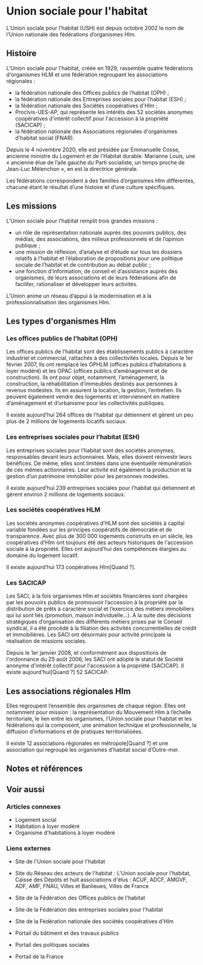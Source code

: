# Union sociale pour l'habitat

L’Union sociale pour l’habitat (USH) est depuis octobre 2002 le nom de l’Union nationale des fédérations d’organismes Hlm.

## Histoire

L’Union sociale pour l'habitat, créée en 1929, rassemble quatre fédérations d'organismes HLM et une fédération regroupant les associations régionales :

- la fédération nationale des Offices publics de l’habitat (OPH) ;
- la fédération nationale des Entreprises sociales pour l’habitat (ESH) ;
- la fédération nationale des Sociétés coopératives d'Hlm ;
- Procivis-UES-AP, qui représente les intérêts des 52 sociétés anonymes coopératives d'intérêt collectif pour l'accession à la propriété (SACICAP) ;
- la fédération nationale des Associations régionales d'organismes d'habitat social (FNAR).

Depuis le 4 novembre 2020, elle est présidée par Emmanuelle Cosse, ancienne ministre du Logement et de l'Habitat durable. Marianne Louis, une « ancienne élue de l’aile gauche du Parti socialiste, un temps proche de Jean-Luc Mélenchon », en est la directrice générale.

Les fédérations correspondent à des familles d’organismes Hlm différentes, chacune étant le résultat d’une histoire et d’une culture spécifiques.

## Les missions

L’Union sociale pour l’habitat remplit trois grandes missions :

- un rôle de représentation nationale auprès des pouvoirs publics, des médias, des associations, des milieux professionnels et de l’opinion publique ;
- une mission de réflexion, d’analyse et d’étude sur tous les dossiers relatifs à l’habitat et l’élaboration de propositions pour une politique sociale de l’habitat et de contribution au débat public ;
- une fonction d’information, de conseil et d’assistance auprès des organismes, de leurs associations et de leurs fédérations afin de faciliter, rationaliser et développer leurs activités.

L’Union anime un réseau d’appui à la modernisation et à la professionnalisation des organismes Hlm.

## Les types d'organismes Hlm

### Les offices publics de l’habitat (OPH)

Les offices publics de l’habitat sont des établissements publics à caractère industriel et commercial, rattachés à des collectivités locales. Depuis le 1er février 2007, Ils ont remplacé les OPHLM (offices publics d’habitations à loyer modéré) et les OPAC (offices publics d’aménagement et de construction). Ils ont pour objet, notamment, l’aménagement, la construction, la réhabilitation d’immeubles destinés aux personnes à revenus modestes. Ils en assurent la location, la gestion, l’entretien. Ils peuvent également vendre des logements et interviennent en matière d’aménagement et d’urbanisme pour les collectivités publiques.

Il existe aujourd’hui 264 offices de l’habitat qui détiennent et gèrent un peu plus de 2 millions de logements locatifs sociaux.

### Les entreprises sociales pour l’habitat (ESH)

Les entreprises sociales pour l’habitat sont des sociétés anonymes, responsables devant leurs actionnaires. Mais, elles doivent réinvestir leurs bénéfices. De même, elles sont limitées dans une éventuelle rémunération de ces mêmes actionnaires. Leur activité est également la production et la gestion d’un patrimoine immobilier pour les personnes modestes.

Il existe aujourd’hui 239 entreprises sociales pour l’habitat qui détiennent et gèrent environ 2 millions de logements sociaux.

### Les sociétés coopératives HLM

Les sociétés anonymes coopératives d'HLM sont des sociétés à capital variable fondées sur les principes coopératifs de démocratie et de transparence. Avec plus de 300 000 logements construits en un siècle, les coopératives d'Hlm ont toujours été des acteurs historiques de l'accession sociale à la propriété. Elles ont aujourd’hui des compétences élargies au domaine du logement locatif.

Il existe aujourd’hui 173 coopératives Hlm\[Quand ?\].

### Les SACICAP

Les SACI, à la fois organismes Hlm et sociétés financières sont chargées par les pouvoirs publics de promouvoir l’accession à la propriété par la distribution de prêts à caractère social et l’exercice des métiers immobiliers qui lui sont liés (promotion, maison individuelle…). À la suite des décisions stratégiques d’organisation des différents métiers prises par le Conseil syndical, il a été procédé à la filiation des activités concurrentielles de crédit et immobilières. Les SACI ont désormais pour activité principale la réalisation de missions sociales.

Depuis le 1er janvier 2008, et conformément aux dispositions de l'ordonnance du 25 août 2006, les SACI ont adopté le statut de Société anonyme d'intérêt collectif pour l'accession à la propriété (SACICAP). Il existe aujourd'hui\[Quand ?\] 52 SACICAP.

## Les associations régionales Hlm

Elles regroupent l’ensemble des organismes de chaque région. Elles ont notamment pour mission : la représentation du Mouvement Hlm à l’échelle territoriale, le lien entre les organismes, l’Union sociale pour l’habitat et les fédérations qui la composent, une animation technique et professionnelle, la diffusion d’informations et de pratiques territorialisées.

Il existe 12 associations régionales en métropole\[Quand ?\] et une association qui regroupe les organismes d’habitat social d’Outre-mer.

## Notes et références

## Voir aussi

### Articles connexes

- Logement social
- Habitation à loyer modéré
- Organisme d'habitations à loyer modéré

### Liens externes

- Site de l'Union sociale pour l'habitat
- Site du Réseau des acteurs de l'habitat : L'Union sociale pour l'habitat, Caisse des Dépôts et huit associations d'élus : ACUF, ADCF, AMGVF, ADF, AMF, FNAU, Villes et Banlieues, Villes de France
- Site de la Fédération des Offices publics de l'habitat
- Site de la Fédération des entreprises sociales pour l'habitat
- Site de la Fédération nationale des sociétés coopératives d'Hlm

- Portail du bâtiment et des travaux publics
- Portail des politiques sociales
- Portail de la France
